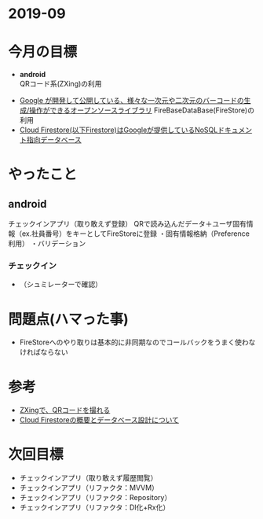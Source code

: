 # 2019-09

# 今月の目標
* **android**  
QRコード系(ZXing)の利用 
 - [Google が開発して公開している、様々な一次元や二次元のバーコードの生成/操作ができるオープンソースライブラリ](https://github.com/zxing/zxing)
FireBaseDataBase(FireStore)の利用
 - [Cloud Firestore(以下Firestore)はGoogleが提供しているNoSQLドキュメント指向データベース](https://qiita.com/keito_jp/items/3a9a14c9e0fb951152f7)

# やったこと
## android
チェックインアプリ（取り敢えず登録）
QRで読み込んだデータ＋ユーザ固有情報（ex.社員番号）をキーとしてFireStoreに登録
・固有情報格納（Preference利用）
・バリデーション

### チェックイン
 * （シュミレーターで確認）
 
# 問題点(ハマった事)
* FireStoreへのやり取りは基本的に非同期なのでコールバックをうまく使わなければならない

# 参考
  * [ZXingで、QRコードを撮れる](https://qiita.com/alingogo/items/3006e5685057c23db6bd)
  * [Cloud Firestoreの概要とデータベース設計について](https://qiita.com/keito_jp/items/3a9a14c9e0fb951152f7)

# 次回目標
* チェックインアプリ（取り敢えず履歴閲覧）
* チェックインアプリ（リファクタ：MVVM）
* チェックインアプリ（リファクタ：Repository）
* チェックインアプリ（リファクタ：DI化+Rx化）
